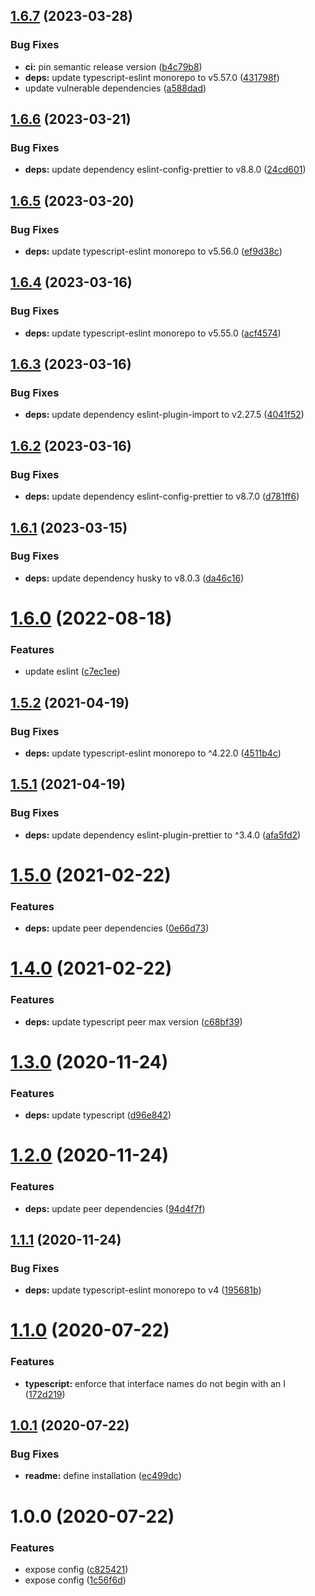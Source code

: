 ## [1.6.7](https://github.com/enter-at/eslint-config-typescript-prettier/compare/v1.6.6...v1.6.7) (2023-03-28)


### Bug Fixes

* **ci:** pin semantic release version ([b4c79b8](https://github.com/enter-at/eslint-config-typescript-prettier/commit/b4c79b820ba34d1a55be09073bbf952bf51e9249))
* **deps:** update typescript-eslint monorepo to v5.57.0 ([431798f](https://github.com/enter-at/eslint-config-typescript-prettier/commit/431798fccd000ad0d4842ddff53ce892e1db3ac1))
* update vulnerable dependencies ([a588dad](https://github.com/enter-at/eslint-config-typescript-prettier/commit/a588dadab1cea2fc911f727bef1b440468fbdfc3))

## [1.6.6](https://github.com/enter-at/eslint-config-typescript-prettier/compare/v1.6.5...v1.6.6) (2023-03-21)


### Bug Fixes

* **deps:** update dependency eslint-config-prettier to v8.8.0 ([24cd601](https://github.com/enter-at/eslint-config-typescript-prettier/commit/24cd6012d60897b003c1287afb01736d4618a634))

## [1.6.5](https://github.com/enter-at/eslint-config-typescript-prettier/compare/v1.6.4...v1.6.5) (2023-03-20)


### Bug Fixes

* **deps:** update typescript-eslint monorepo to v5.56.0 ([ef9d38c](https://github.com/enter-at/eslint-config-typescript-prettier/commit/ef9d38cb674f8352be3d2de9b737657b862d744d))

## [1.6.4](https://github.com/enter-at/eslint-config-typescript-prettier/compare/v1.6.3...v1.6.4) (2023-03-16)


### Bug Fixes

* **deps:** update typescript-eslint monorepo to v5.55.0 ([acf4574](https://github.com/enter-at/eslint-config-typescript-prettier/commit/acf457499a12d82b8efca6c2598607f743e4dba0))

## [1.6.3](https://github.com/enter-at/eslint-config-typescript-prettier/compare/v1.6.2...v1.6.3) (2023-03-16)


### Bug Fixes

* **deps:** update dependency eslint-plugin-import to v2.27.5 ([4041f52](https://github.com/enter-at/eslint-config-typescript-prettier/commit/4041f528f143d550e323ab69211ab4458d3c55ff))

## [1.6.2](https://github.com/enter-at/eslint-config-typescript-prettier/compare/v1.6.1...v1.6.2) (2023-03-16)


### Bug Fixes

* **deps:** update dependency eslint-config-prettier to v8.7.0 ([d781ff6](https://github.com/enter-at/eslint-config-typescript-prettier/commit/d781ff63bc1a0b4e40c1ff0d2bea82debdb18569))

## [1.6.1](https://github.com/enter-at/eslint-config-typescript-prettier/compare/v1.6.0...v1.6.1) (2023-03-15)


### Bug Fixes

* **deps:** update dependency husky to v8.0.3 ([da46c16](https://github.com/enter-at/eslint-config-typescript-prettier/commit/da46c1629a1ec6341cc298ed673392f67d3d0e94))

# [1.6.0](https://github.com/enter-at/eslint-config-typescript-prettier/compare/v1.5.2...v1.6.0) (2022-08-18)


### Features

* update eslint ([c7ec1ee](https://github.com/enter-at/eslint-config-typescript-prettier/commit/c7ec1eebcd24f1b1bc384853257c0512303b4a9a))

## [1.5.2](https://github.com/enter-at/eslint-config-typescript-prettier/compare/v1.5.1...v1.5.2) (2021-04-19)


### Bug Fixes

* **deps:** update typescript-eslint monorepo to ^4.22.0 ([4511b4c](https://github.com/enter-at/eslint-config-typescript-prettier/commit/4511b4c468bb834b1dc0e6e2f0a576c56ed4236d))

## [1.5.1](https://github.com/enter-at/eslint-config-typescript-prettier/compare/v1.5.0...v1.5.1) (2021-04-19)


### Bug Fixes

* **deps:** update dependency eslint-plugin-prettier to ^3.4.0 ([afa5fd2](https://github.com/enter-at/eslint-config-typescript-prettier/commit/afa5fd2abb401f9f991a18ee13f1399fc5d01f6a))

# [1.5.0](https://github.com/enter-at/eslint-config-typescript-prettier/compare/v1.4.0...v1.5.0) (2021-02-22)


### Features

* **deps:** update peer dependencies ([0e66d73](https://github.com/enter-at/eslint-config-typescript-prettier/commit/0e66d73ab99c3a6c1fa36e1c7e1e89f8caf88197))

# [1.4.0](https://github.com/enter-at/eslint-config-typescript-prettier/compare/v1.3.0...v1.4.0) (2021-02-22)


### Features

* **deps:** update typescript peer max version ([c68bf39](https://github.com/enter-at/eslint-config-typescript-prettier/commit/c68bf39a87b2a0e48211f31b569dfd87965989b8))

# [1.3.0](https://github.com/enter-at/eslint-config-typescript-prettier/compare/v1.2.0...v1.3.0) (2020-11-24)


### Features

* **deps:** update typescript ([d96e842](https://github.com/enter-at/eslint-config-typescript-prettier/commit/d96e842e7042cb240270c51f635a7290e023b3b4))

# [1.2.0](https://github.com/enter-at/eslint-config-typescript-prettier/compare/v1.1.1...v1.2.0) (2020-11-24)


### Features

* **deps:** update peer dependencies ([94d4f7f](https://github.com/enter-at/eslint-config-typescript-prettier/commit/94d4f7fc5305192108053bfe112bc86d6accd5d0))

## [1.1.1](https://github.com/enter-at/eslint-config-typescript-prettier/compare/v1.1.0...v1.1.1) (2020-11-24)


### Bug Fixes

* **deps:** update typescript-eslint monorepo to v4 ([195681b](https://github.com/enter-at/eslint-config-typescript-prettier/commit/195681b446e235561858c5e773565a6793bb11ff))

# [1.1.0](https://github.com/enter-at/eslint-config-typescript-prettier/compare/v1.0.1...v1.1.0) (2020-07-22)


### Features

* **typescript:** enforce that interface names do not begin with an I ([172d219](https://github.com/enter-at/eslint-config-typescript-prettier/commit/172d2194b1ab6fef963701921368fa79b891085c))

## [1.0.1](https://github.com/enter-at/eslint-config-typescript-prettier/compare/v1.0.0...v1.0.1) (2020-07-22)


### Bug Fixes

* **readme:** define installation ([ec499dc](https://github.com/enter-at/eslint-config-typescript-prettier/commit/ec499dc9bd87b6a5db34a17b693fc228913dd2b9))

# 1.0.0 (2020-07-22)


### Features

* expose config ([c825421](https://github.com/enter-at/eslint-config-typescript-prettier/commit/c825421328e9dfc1c454c58d1187d8bad5dd0e31))
* expose config ([1c56f6d](https://github.com/enter-at/eslint-config-typescript-prettier/commit/1c56f6d594768cd375d3ec52a3b2f6f025c90ecf))
